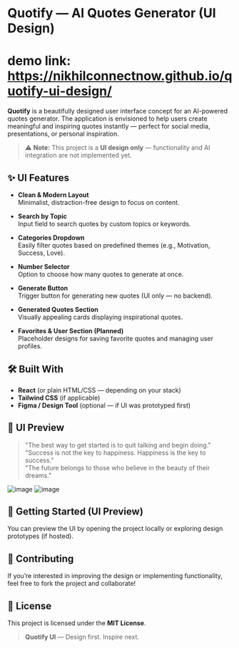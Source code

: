 
# Quotify — AI Quotes Generator (UI Design)
# demo link: https://nikhilconnectnow.github.io/quotify-ui-design/
**Quotify** is a beautifully designed user interface concept for an AI-powered quotes generator. The application is envisioned to help users create meaningful and inspiring quotes instantly — perfect for social media, presentations, or personal inspiration.

> ⚠️ **Note:** This project is a **UI design only** — functionality and AI integration are not implemented yet.

## ✨ UI Features

- **Clean & Modern Layout**  
  Minimalist, distraction-free design to focus on content.

- **Search by Topic**  
  Input field to search quotes by custom topics or keywords.

- **Categories Dropdown**  
  Easily filter quotes based on predefined themes (e.g., Motivation, Success, Love).

- **Number Selector**  
  Option to choose how many quotes to generate at once.

- **Generate Button**  
  Trigger button for generating new quotes (UI only — no backend).

- **Generated Quotes Section**  
  Visually appealing cards displaying inspirational quotes.

- **Favorites & User Section (Planned)**  
  Placeholder designs for saving favorite quotes and managing user profiles.

## 🛠️ Built With

- **React** (or plain HTML/CSS — depending on your stack)
- **Tailwind CSS** (if applicable)
- **Figma / Design Tool** (optional — if UI was prototyped first)

## 📸 UI Preview

> "The best way to get started is to quit talking and begin doing."  
> "Success is not the key to happiness. Happiness is the key to success."  
> "The future belongs to those who believe in the beauty of their dreams."

![image](https://github.com/user-attachments/assets/782b8f47-b1e4-4b52-b72f-9744207414a1)
![image](https://github.com/user-attachments/assets/3bb991c2-4dc6-445f-8b62-c0268e134041)



## 🚀 Getting Started (UI Preview)

You can preview the UI by opening the project locally or exploring design prototypes (if hosted).

## 🤝 Contributing

If you’re interested in improving the design or implementing functionality, feel free to fork the project and collaborate!

## 📄 License

This project is licensed under the **MIT License**.

> **Quotify UI** — Design first. Inspire next.
